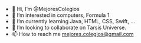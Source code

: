- 👋 Hi, I’m @MejoresColegios
- 👀 I’m interested in computers, Formula 1
- 🌱 I’m currently learning Java, HTML, CSS, Swift, ...
- 💞️ I’m looking to collaborate on Tarsis Universe.
- 📫 How to reach me mejores.colegios@gmail.com

<!---
MejoresColegios/MejoresColegios is a ✨ special ✨ repository because its `README.md` (this file) appears on your GitHub profile.
You can click the Preview link to take a look at your changes.
--->
